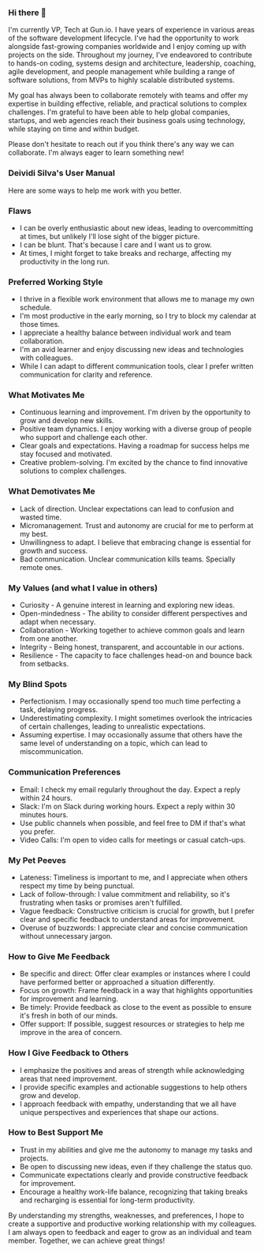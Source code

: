 ### Hi there 👋

I'm currently VP, Tech at Gun.io. I have years of experience in various areas of the software development lifecycle. I've had the opportunity to work alongside fast-growing companies worldwide and I enjoy coming up with projects on the side. Throughout my journey, I've endeavored to contribute to hands-on coding, systems design and architecture, leadership, coaching, agile development, and people management while building a range of software solutions, from MVPs to highly scalable distributed systems.

My goal has always been to collaborate remotely with teams and offer my expertise in building effective, reliable, and practical solutions to complex challenges. I'm grateful to have been able to help global companies, startups, and web agencies reach their business goals using technology, while staying on time and within budget.

Please don't hesitate to reach out if you think there's any way we can collaborate. I'm always eager to learn something new!

### Deividi Silva's User Manual

Here are some ways to help me work with you better.

### Flaws

- I can be overly enthusiastic about new ideas, leading to overcommitting at times, but unlikely I'll lose sight of the bigger picture. 
- I can be blunt. That's because I care and I want us to grow. 
- At times, I might forget to take breaks and recharge, affecting my productivity in the long run.

### Preferred Working Style

- I thrive in a flexible work environment that allows me to manage my own schedule. 
- I'm most productive in the early morning, so I try to block my calendar at those times. 
- I appreciate a healthy balance between individual work and team collaboration. 
- I'm an avid learner and enjoy discussing new ideas and technologies with colleagues. 
- While I can adapt to different communication tools, clear I prefer written communication for clarity and reference.

### What Motivates Me

- Continuous learning and improvement. I'm driven by the opportunity to grow and develop new skills. 
- Positive team dynamics. I enjoy working with a diverse group of people who support and challenge each other.
- Clear goals and expectations. Having a roadmap for success helps me stay focused and motivated.
- Creative problem-solving. I'm excited by the chance to find innovative solutions to complex challenges.

### What Demotivates Me

- Lack of direction. Unclear expectations can lead to confusion and wasted time.
- Micromanagement. Trust and autonomy are crucial for me to perform at my best.
- Unwillingness to adapt. I believe that embracing change is essential for growth and success.
- Bad communication. Unclear communication kills teams. Specially remote ones.

### My Values (and what I value in others)

- Curiosity - A genuine interest in learning and exploring new ideas.
- Open-mindedness - The ability to consider different perspectives and adapt when necessary.
- Collaboration - Working together to achieve common goals and learn from one another.
- Integrity - Being honest, transparent, and accountable in our actions.
- Resilience - The capacity to face challenges head-on and bounce back from setbacks.

### My Blind Spots

- Perfectionism. I may occasionally spend too much time perfecting a task, delaying progress.
- Underestimating complexity. I might sometimes overlook the intricacies of certain challenges, leading to unrealistic expectations.
- Assuming expertise. I may occasionally assume that others have the same level of understanding on a topic, which can lead to miscommunication.

### Communication Preferences

- Email: I check my email regularly throughout the day. Expect a reply within 24 hours.
- Slack: I'm on Slack during working hours. Expect a reply within 30 minutes hours.
- Use public channels when possible, and feel free to DM if that's what you prefer.
- Video Calls: I'm open to video calls for meetings or casual catch-ups.

### My Pet Peeves

- Lateness: Timeliness is important to me, and I appreciate when others respect my time by being punctual.
- Lack of follow-through: I value commitment and reliability, so it's frustrating when tasks or promises aren't fulfilled.
- Vague feedback: Constructive criticism is crucial for growth, but I prefer clear and specific feedback to understand areas for improvement.
- Overuse of buzzwords: I appreciate clear and concise communication without unnecessary jargon.

### How to Give Me Feedback

- Be specific and direct: Offer clear examples or instances where I could have performed better or approached a situation differently.
- Focus on growth: Frame feedback in a way that highlights opportunities for improvement and learning.
- Be timely: Provide feedback as close to the event as possible to ensure it's fresh in both of our minds.
- Offer support: If possible, suggest resources or strategies to help me improve in the area of concern.

### How I Give Feedback to Others

- I emphasize the positives and areas of strength while acknowledging areas that need improvement.
- I provide specific examples and actionable suggestions to help others grow and develop.
- I approach feedback with empathy, understanding that we all have unique perspectives and experiences that shape our actions.

### How to Best Support Me

- Trust in my abilities and give me the autonomy to manage my tasks and projects.
- Be open to discussing new ideas, even if they challenge the status quo.
- Communicate expectations clearly and provide constructive feedback for improvement.
- Encourage a healthy work-life balance, recognizing that taking breaks and recharging is essential for long-term productivity.

By understanding my strengths, weaknesses, and preferences, I hope to create a supportive and productive working relationship with my colleagues. I am always open to feedback and eager to grow as an individual and team member. Together, we can achieve great things!
